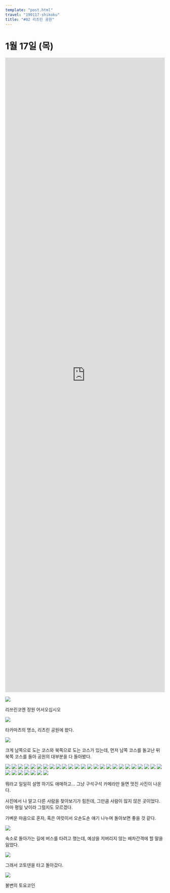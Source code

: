 ```yaml
---
template: "post.html"
travel: "190117-shikoku"
title: "#02 리츠린 공원"
---
```


# 1월 17일 (목)

<iframe src="https://www.google.com/maps/embed?pb=!1m18!1m12!1m3!1d26330.555331389685!2d133.992303156437!3d34.32651161425444!2m3!1f0!2f0!3f0!3m2!1i1024!2i768!4f13.1!3m3!1m2!1s0x3553ebba2012ce51%3A0xb8bf7d87424c4114!2z66as7Lig66awIOqzteybkA!5e0!3m2!1sko!2skr!4v1551420112775" style="width: 100%; height: 50vh; border:0" allowfullscreen></iframe>

![](/190117-shikoku/02_01.jpg)

리쓰린코엔 정원 어서오십시오

![](/190117-shikoku/02_02.jpg)

타카마츠의 명소, 리츠린 공원에 왔다.

![](/190117-shikoku/02_03.jpg)

크게 남쪽으로 도는 코스와 북쪽으로 도는 코스가 있는데, 먼저 남쪽 코스를 돌고난 뒤 북쪽 코스를 돌아 공원의 대부분을 다 돌아봤다.

![](/190117-shikoku/02_04.jpg)
![](/190117-shikoku/02_05.jpg)
![](/190117-shikoku/02_06.jpg)
![](/190117-shikoku/02_07.jpg)
![](/190117-shikoku/02_08.jpg)
![](/190117-shikoku/02_09.jpg)
![](/190117-shikoku/02_13.jpg)
![](/190117-shikoku/02_14.jpg)
![](/190117-shikoku/02_15.jpg)
![](/190117-shikoku/02_16.jpg)
![](/190117-shikoku/02_17.jpg)
![](/190117-shikoku/02_18.jpg)
![](/190117-shikoku/02_19.jpg)
![](/190117-shikoku/02_21.jpg)
![](/190117-shikoku/02_22.jpg)
![](/190117-shikoku/02_24.jpg)
![](/190117-shikoku/02_25.jpg)
![](/190117-shikoku/02_26.jpg)
![](/190117-shikoku/02_27.jpg)
![](/190117-shikoku/02_28.jpg)
![](/190117-shikoku/02_29.jpg)
![](/190117-shikoku/02_30.jpg)
![](/190117-shikoku/02_31.jpg)
![](/190117-shikoku/02_32.jpg)
![](/190117-shikoku/02_37.jpg)
![](/190117-shikoku/02_38.jpg)
![](/190117-shikoku/02_39.jpg)
![](/190117-shikoku/02_40.jpg)
![](/190117-shikoku/02_44.jpg)
![](/190117-shikoku/02_45.jpg)
![](/190117-shikoku/02_46.jpg)
![](/190117-shikoku/02_47.jpg)

뭐라고 일일히 설명 하기도 애매하고... 그냥 구석구석 카메라만 들면 멋진 사진이 나온다.

사진에서 나 말고 다른 사람을 찾아보기가 힘든데, 그만큼 사람이 많지 않은 곳이었다.
아마 평일 낮이라 그럴지도 모르겠다.

가벼운 마음으로 혼자, 혹은 여럿이서 오손도손 얘기 나누며 돌아보면 좋을 것 같다.

![](/190117-shikoku/02_48.jpg)

숙소로 돌아가는 길에 버스를 타려고 했는데, 예상을 저버리지 않는 배차간격에 할 말을 잃었다.

![](/190117-shikoku/02_51.jpg)

그래서 코토덴을 타고 돌아갔다.

![](/190117-shikoku/02_52.jpg)

불변의 토요코인
